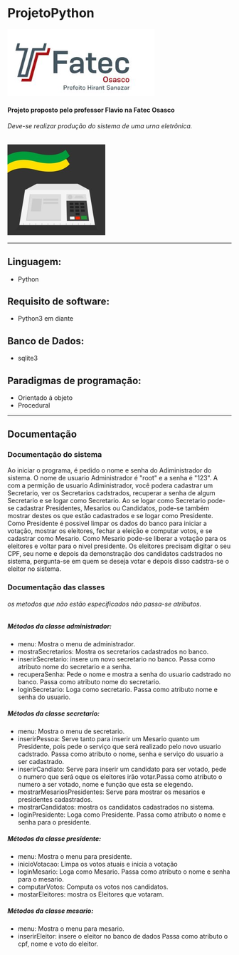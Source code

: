 # ProjetoPython
![Fatec Osasco](imgPgit/ftFatec.jpg)
#### Projeto proposto pelo professor Flavio na Fatec Osasco
###### Deve-se realizar produção do sistema de uma urna eletrônica.
![urna eletrônica](imgPgit/urna.jpg)

------------------------------------------------------------------
## Linguagem:
- Python
## Requisito de software:
- Python3 em diante
## Banco de Dados:
- sqlite3
## Paradigmas de programação:
- Orientado á objeto
- Procedural
-------------------------------------------------------------------
## Documentação 

### Documentação do sistema
Ao iniciar o programa, é pedido o nome e senha do Adiministrador do sistema.
O nome de usuario Administrador é "root" e a senha é "123".
A com a permição de usuario Adiministrador, você podera cadastrar um Secretario, ver os Secretarios cadstrados, recuperar a senha de algum Secretario e se logar como Secretario.
Ao se logar como Secretario pode-se cadastrar Presidentes, Mesarios ou Candidatos, pode-se também mostrar destes os que estão cadastrados e se logar como Presidente.
Como Presidente é possivel limpar os dados do banco para iniciar a votação, mostrar os eleitores, fechar a eleição e computar votos, e se cadastrar como Mesario.
Como Mesario pode-se liberar a votação para os eleitores e voltar para o nivel presidente.
Os eleitores precisam digitar o seu CPF, seu nome e depois da demonstração dos candidatos cadstrados no sistema, pergunta-se em quem se deseja votar e depois disso cadstra-se o eleitor no sistema.

### Documentação das classes
###### os metodos que não estão especificados não passa-se atributos.
##### Métodos da classe administrador:
- menu: Mostra o menu de administrador.
- mostraSecretarios: Mostra os secretarios cadastrados no banco.
- inserirSecretario: insere um novo secretario no banco. Passa como atributo nome do secretario e a senha.
- recuperaSenha: Pede o nome e mostra a senha do usuario cadstrado no banco. Passa como atributo nome do secretario.
- loginSecretario: Loga como secretario. Passa como atributo nome e senha do usuario.
##### Métodos da classe secretario:
- menu: Mostra o menu de secretario.
- inserirPessoa: Serve tanto para inserir um Mesario quanto um Presidente, pois pede o serviço que será realizado pelo novo usuario cadstrado. Passa como atributo o nome, senha e serviço do usuario a ser cadastrado.
- inserirCandiato: Serve para inserir um candidato para ser votado, pede o numero que será oque os eleitores irão votar.Passa como atributo o numero a ser votado, nome e função que esta se elegendo.
- mostrarMesariosPresidentes: Serve para mostrar os mesarios e presidentes cadastrados.
- mostrarCandidatos: mostra os candidatos cadastrados no sistema.
- loginPresidente: Loga como Presidente. Passa como atributo o nome e senha para o presidente.
##### Métodos da classe presidente:
- menu: Mostra o menu para presidente.
- inicioVotacao: Limpa os votos atuais e inicia a votação
- loginMesario: Loga como Mesario. Passa como atributo o nome e senha para o mesario.
- computarVotos: Computa os votos nos candidatos.
- mostarEleitores: mostra os Eleitores que votaram.
##### Métodos da classe mesario:
- menu: Mostra o menu para mesario.
- inserirEleitor: insere o eleitor no banco de dados Passa como atributo o cpf, nome e voto do eleitor.
